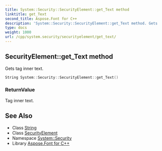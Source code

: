 ```yaml
---
title: System::Security::SecurityElement::get_Text method
linktitle: get_Text
second_title: Aspose.Font for C++
description: 'System::Security::SecurityElement::get_Text method. Gets tag inner text in C++.'
type: docs
weight: 1000
url: /cpp/system.security/securityelement/get_text/
---
```

## SecurityElement::get_Text method


Gets tag inner text.

```cpp
String System::Security::SecurityElement::get_Text()
```


### ReturnValue

Tag inner text.

## See Also

* Class [String](../../../system/string/)
* Class [SecurityElement](../)
* Namespace [System::Security](../../)
* Library [Aspose.Font for C++](../../../)
